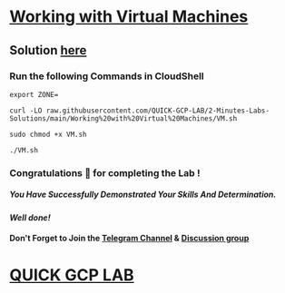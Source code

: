 # [Working with Virtual Machines](https://www.cloudskillsboost.google/focuses/19095?parent=catalog)

## Solution [here](https://youtu.be/bzzccLvbFH8)

### Run the following Commands in CloudShell
```
export ZONE=
```
```
curl -LO raw.githubusercontent.com/QUICK-GCP-LAB/2-Minutes-Labs-Solutions/main/Working%20with%20Virtual%20Machines/VM.sh

sudo chmod +x VM.sh

./VM.sh 
```

### Congratulations 🎉 for completing the Lab !

##### *You Have Successfully Demonstrated Your Skills And Determination.*

#### *Well done!*

#### Don't Forget to Join the [Telegram Channel](https://t.me/quickgcplab) & [Discussion group](https://t.me/quickgcplabchats)

# [QUICK GCP LAB](https://www.youtube.com/@quickgcplab)
